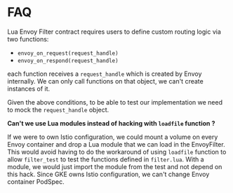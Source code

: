 # FAQ

Lua Envoy Filter contract requires users to define custom routing logic via two functions:
 - `envoy_on_request(request_handle)`
 - `envoy_on_respond(request_handle)`

each function receives a `request_handle` which is created by Envoy internally. We 
can only call functions on that object, we can't create instances of it. 

Given the above conditions, to be able to test our implementation we need to mock the
`request_handle` object.

**Can't we use Lua modules instead of hacking with `loadfile` function ?**

If we were to own Istio configuration, we could mount a volume on every Envoy container 
and drop a Lua module that we can load in the EnvoyFilter. This would avoid having to do 
the workaround of using `loadfile` function to allow `filter_test` to test the functions defined in 
`filter.lua`. With a module, we would just import the module from the test and not depend on this hack. 
Since GKE owns Istio configuration, we can't change Envoy container PodSpec.




